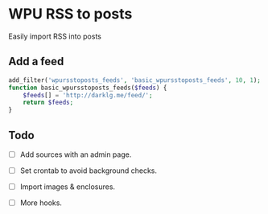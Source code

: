 # WPU RSS to posts

Easily import RSS into posts

Add a feed
---

```php
add_filter('wpursstoposts_feeds', 'basic_wpursstoposts_feeds', 10, 1);
function basic_wpursstoposts_feeds($feeds) {
    $feeds[] = 'http://darklg.me/feed/';
    return $feeds;
}
```


Todo
---

* [ ] Add sources with an admin page.
* [ ] Set crontab to avoid background checks.
* [ ] Import images & enclosures.
* [ ] More hooks.

